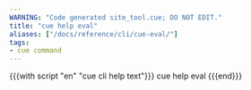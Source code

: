 ```yaml
---
WARNING: "Code generated site_tool.cue; DO NOT EDIT."
title: "cue help eval"
aliases: ["/docs/reference/cli/cue-eval/"]
tags:
- cue command
---
```


{{{with script "en" "cue cli help text"}}}
cue help eval
{{{end}}}
